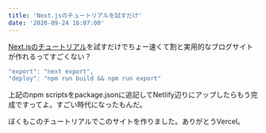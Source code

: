 ```yaml
---
title: 'Next.jsのチュートリアルを試すだけ'
date: '2020-09-24 16:07:00'
---
```


[Next.jsのチュートリアル](https://nextjs.org/learn/basics/create-nextjs-app?utm_source=next-site&utm_medium=nav-cta&utm_campaign=next-website)を試すだけでちょー速くて割と実用的なブログサイトが作れるってすごくない？

```js
"export": "next export",
"deploy": "npm run build && npm run export"
```

上記のnpm scriptsをpackage.jsonに追記してNetlify辺りにアップしたらもう完成ですってよ。すごい時代になったもんだ。

ぼくもこのチュートリアルでこのサイトを作りました。ありがとうVercel。